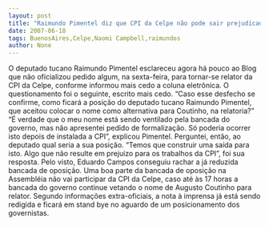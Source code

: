 ```yaml
---
layout: post
title: "Raimundo Pimentel diz que CPI da Celpe não pode sair prejudicada com impasse"
date: 2007-06-18
tags: BuenosAires,Celpe,Naomi Campbell,raimundos
author: None
---
```


O deputado tucano Raimundo Pimentel esclareceu agora h&aacute; pouco ao Blog que n&atilde;o oficializou pedido algum, na sexta-feira, para tornar-se relator da CPI da Celpe, conforme informou mais cedo a coluna eletr&ocirc;nica.
O questionamento foi o seguinte, escrito mais cedo. &ldquo;Caso esse desfecho se confirme, como ficar&aacute; a posi&ccedil;&atilde;o do deputado tucano Raimundo Pimentel, que aceitou colocar o nome como alternativa para Coutinho, na relatoria?&rdquo;
&ldquo;&Eacute; verdade que o meu nome est&aacute; sendo ventilado pela bancada do governo, mas n&atilde;o apresentei pedido de formaliza&ccedil;&atilde;o. S&oacute; poderia ocorrer isto depois de instalada a CPI&rdquo;, explicou Pimentel.
Perguntei, ent&atilde;o, ao deputado qual seria a sua posi&ccedil;&atilde;o. &ldquo;Temos que construir uma sa&iacute;da para isto. Algo que n&atilde;o resulte em preju&iacute;zo para os trabalhos da CPI&rdquo;, foi sua resposta.
Pelo visto, Eduardo Campos conseguiu rachar a j&aacute; reduzida bancada de oposi&ccedil;&atilde;o. Uma boa parte da bancada de oposi&ccedil;&atilde;o na Assembl&eacute;ia n&atilde;o vai participar da CPI da Celpe, caso at&eacute; &agrave;s 17 horas a bancada do governo continue vetando o nome de Augusto Coutinho para relator. 
Segundo informa&ccedil;&otilde;es extra-oficiais, a nota &agrave; imprensa j&aacute; est&aacute; sendo redigida e ficar&aacute; em stand bye no aguardo de um posicionamento dos governistas. 